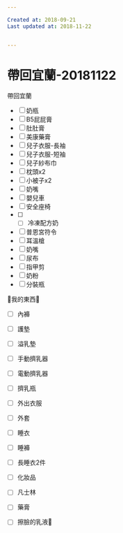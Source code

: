 ```yaml
---

Created at: 2018-09-21
Last updated at: 2018-11-22


---
```


# 帶回宜蘭-20181122


帶回宜蘭

- [ ] 奶瓶
- [ ] B5屁屁膏
- [ ] 肚肚膏
- [ ] 美康藥膏
- [ ] 兒子衣服-長袖
- [ ] 兒子衣服-短袖
- [ ] 兒子紗布巾
- [ ] 枕頭x2
- [ ] 小被子x2
- [ ] 奶嘴
- [ ] 嬰兒車
- [ ] 安全座椅
- [ ] - [ ] 冷凍配方奶
- [ ] 普恩宮符令
- [ ] 耳溫槍
- [ ] 奶嘴
- [ ] 尿布
- [ ] 指甲剪
- [ ] 奶粉
- [ ] 分裝瓶

🥨我的東西🥨
- [ ] 內褲
- [ ] 護墊
- [ ] 溢乳墊
- [ ] 手動擠乳器
- [ ] 電動擠乳器
- [ ] 擠乳瓶
- [ ] 外出衣服
- [ ] 外套
- [ ] 睡衣
- [ ] 睡褲
- [ ] 長睡衣2件
- [ ] 化妝品
- [ ] 凡士林
- [ ] 藥膏
- [ ] 擦臉的乳液🧴

